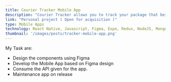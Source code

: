 ```yaml
---
title: Courier Tracker Mobile App
description: "Courier Tracker allows you to track your package that being delivered by Courier in Real Time. Whenever courier is about to deliver your package, He needs to click 'Start Delivery'. After that a whatsapp message will be delivered to the customer containing a link that allows them to track the package on our Website."
link: "Personal project ( Open for acquisition )"
type: Mobile Apps
technology: React Native, Javascript, Figma, Expo, Redux, NodeJS, MongoDB.
thumbnail: '/images/posts/tracker-mobile-app.png'
---
```


My Task are:
* Design the components using Figma
* Develop the Mobile App based on Figma design
* Consume the API given for the app.
* Maintenance app on release
